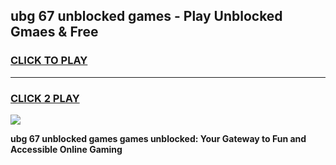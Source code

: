
## ubg 67 unblocked games - Play Unblocked Gmaes & Free
<h3>
<a href="https://news.freeplayer.one?title=ubg_67_unblocked_games&ref=23F">CLICK TO PLAY</a></h3>
<hr>

<h3>
<a href="https://news.freeplayer.one?title=ubg_67_unblocked_games&ref=23F">CLICK 2 PLAY</a>
  
</h3>

<a href="https://news.freeplayer.one?title=ubg_67_unblocked_games&ref=23F/"><img src="https://clearcache.store/games.png"></a>


**ubg 67 unblocked games games unblocked: Your Gateway to Fun and Accessible Online Gaming**
